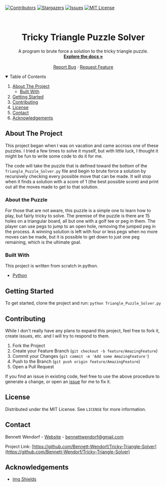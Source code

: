 <!--
*** This readme is inspired by the Best-README-Template available at https://github.com/othneildrew/Best-README-Template. Thanks to othneildrew for the inspiration!
-->


<!-- PROJECT SHIELDS -->
<!--
*** I'm using markdown "reference style" links for readability.
*** Reference links are enclosed in brackets [ ] instead of parentheses ( ).
*** See the bottom of this document for the declaration of the reference variables
*** for contributors-url, forks-url, etc. This is an optional, concise syntax you may use.
*** https://www.markdownguide.org/basic-syntax/#reference-style-links
-->
[![Contributors][contributors-shield]][contributors-url]
[![Stargazers][stars-shield]][stars-url]
[![Issues][issues-shield]][issues-url]
[![MIT License][license-shield]][license-url]
<!-- [![Forks][forks-shield]][forks-url] -->



<!-- PROJECT LOGO -->
<br />
<p align="center">
  <!-- TODO Add logo here -->
  <!-- <a href="https://github.com/bennett-wendorf/Tricky-Triangle-Solver">
    <img src="images/logo.png" alt="Logo" width="80" height="80">
  </a> -->

  <h1 align="center">Tricky Triangle Puzzle Solver</h3>

  <p align="center">
    A program to brute force a solution to the tricky triangle puzzle.
    <br />
    <a href="https://github.com/bennett-wendorf/Tricky-Triangle-Solver"><strong>Explore the docs »</strong></a>
    <br />
    <br />
    <a href="https://github.com/bennett-wendorf/Tricky-Triangle-Solver/issues">Report Bug</a>
    ·
    <a href="https://github.com/bennett-wendorf/Tricky-Triangle-Solver/issues">Request Feature</a>
  </p>
</p>



<!-- TABLE OF CONTENTS -->
<details open="open">
  <summary>Table of Contents</summary>
  <ol>
    <li>
      <a href="#about-the-project">About The Project</a>
      <ul>
        <li><a href="#built-with">Built With</a></li>
      </ul>
    </li>
    <li>
      <a href="#getting-started">Getting Started</a>
    </li>
    <li><a href="#contributing">Contributing</a></li>
    <li><a href="#license">License</a></li>
    <li><a href="#contact">Contact</a></li>
    <li><a href="#acknowledgements">Acknowledgements</a></li>
  </ol>
</details>



<!-- ABOUT THE PROJECT -->
## About The Project

This project began when I was on vacation and came accross one of these puzzles. I tried a few times to solve it myself, but with little luck, I thought it might be fun to write some code to do it for me.

The code will take the puzzle that is defined toward the bottom of the `Triangle_Puzzle_Solver.py` file and begin to brute force a solution by recursively checking every possible move that can be made. It will stop when it finds a solution with a score of 1 (the best possible score) and print out all the moves made to get to that solution.

### About the Puzzle
<!-- TODO: Add a picture here -->
<!-- <p align='center'><img src='res/0.1.0_alpha.png'></p> -->
For those that are not aware, this puzzle is a simple one to learn how to play, but fairly tricky to solve. The premise of the puzzle is there are 15 holes on a triangular board, all but one with a golf tee or peg in them. The player can use pegs to jump to an open hole, removing the jumped peg in the process. A winning solution is left with four or less pegs when no more moves can be made, but it is possible to get down to just one peg remaining, which is the ultimate goal.

### Built With

This project is written from scratch in python. 
* [Python](https://www.python.org/)



<!-- GETTING STARTED -->
## Getting Started
To get started, clone the project and run:
`python Triangle_Puzzle_Solver.py`



<!-- CONTRIBUTING -->
## Contributing

While I don't really have any plans to expand this project, feel free to fork it, create issues, etc. and I will try to respond to them.

1. Fork the Project
2. Create your Feature Branch (`git checkout -b feature/AmazingFeature`)
3. Commit your Changes (`git commit -m 'Add some AmazingFeature'`)
4. Push to the Branch (`git push origin feature/AmazingFeature`)
5. Open a Pull Request

If you find an issue in existing code, feel free to use the above procedure to generate a change, or open an [issue](https://github.com/Bennett-Wendorf/Tricky-Triangle-Solver/issues) for me to fix it.


<!-- LICENSE -->
## License

Distributed under the MIT License. See `LICENSE` for more information.



<!-- CONTACT -->
## Contact

Bennett Wendorf - [Website](https://bennett-wendorf.github.io/) - bennettwendorf@gmail.com

Project Link: [https://github.com/Bennett-Wendorf/Tricky-Triangle-Solver](https://github.com/Bennett-Wendorf/Tricky-Triangle-Solver)



<!-- ACKNOWLEDGEMENTS -->
## Acknowledgements
* [Img Shields](https://shields.io)
<!-- * [GitHub Pages](https://pages.github.com) -->



<!-- MARKDOWN LINKS & IMAGES -->
<!-- https://www.markdownguide.org/basic-syntax/#reference-style-links -->
[contributors-shield]: https://img.shields.io/github/contributors/bennett-wendorf/Tricky-Triangle-Solver.svg?style=flat&color=informational
[contributors-url]: https://github.com/bennett-wendorf/Tricky-Triangle-Solver/graphs/contributors
[forks-shield]: https://img.shields.io/github/forks/bennett-wendorf/Tricky-Triangle_Solver.svg?style=flat
[forks-url]: https://github.com/bennett-wendorf/Tricky-Triangle-Solver/network/members
[stars-shield]: https://img.shields.io/github/stars/bennett-wendorf/Tricky-Triangle-Solver.svg?style=flat&color=yellow
[stars-url]: https://github.com/bennett-wendorf/Tricky-Triangle-Solver/stargazers
[issues-shield]: https://img.shields.io/github/issues/bennett-wendorf/Tricky-Triangle-Solver.svg?style=flat&color=red
[issues-url]: https://github.com/bennett-wendorf/Tricky-Triangle-Solver/issues
[license-shield]: https://img.shields.io/github/license/bennett-wendorf/Tricky-Triangle-Solver.svg?style=flat
[license-url]: https://github.com/bennett-wendorf/Tricky-Triangle-Solver/blob/master/LICENSE.txt